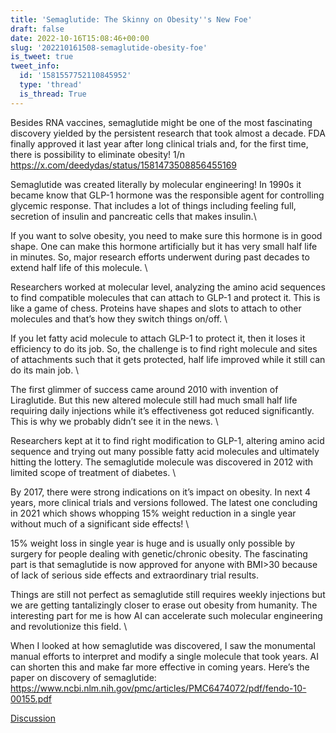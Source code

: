 ```yaml
---
title: 'Semaglutide: The Skinny on Obesity''s New Foe'
draft: false
date: 2022-10-16T15:08:46+00:00
slug: '202210161508-semaglutide-obesity-foe'
is_tweet: true
tweet_info:
  id: '1581557752110845952'
  type: 'thread'
  is_thread: True
---
```




Besides RNA vaccines, semaglutide might be one of the most fascinating discovery yielded by the persistent research that took almost a decade. FDA finally approved it last year after long clinical trials and, for the first time, there is possibility to eliminate obesity! 1/n <https://x.com/deedydas/status/1581473508856455169>

Semaglutide was created literally by molecular engineering! In 1990s it became know that GLP-1 hormone was the responsible agent for controlling glycemic response. That includes a lot of things including feeling full, secretion of insulin and pancreatic cells that makes insulin.\

If you want to solve obesity, you need to make sure this hormone is in good shape. One can make this hormone artificially but it has very small half life in minutes. So, major research efforts underwent during past decades to extend half life of this molecule. \

Researchers worked at molecular level, analyzing the amino acid sequences to find compatible molecules that can attach to GLP-1 and protect it. This is like a game of chess. Proteins have shapes and slots to attach to other molecules and that’s how they switch things on/off. \

If you let fatty acid molecule to attach GLP-1 to protect it, then it loses it efficiency to do its job. So, the challenge is to find right molecule and sites of attachments such that it gets protected, half life improved while it still can do its main job. \

The first glimmer of success came around 2010 with invention of Liraglutide. But this new altered molecule still had much small half life requiring daily injections while it’s effectiveness got reduced significantly. This is why we probably didn’t see it in the news. \

Researchers kept at it to find right modification to GLP-1, altering amino acid sequence and trying out many possible fatty acid molecules and ultimately hitting the lottery. The semaglutide molecule was discovered in 2012 with limited scope of treatment of diabetes. \

By 2017, there were strong indications on it’s impact on obesity. In next 4 years, more clinical trials and versions followed. The latest one concluding in 2021 which shows whopping 15% weight reduction in a single year without much of a  significant side effects! \

15% weight loss in single year is huge and is usually only possible by surgery for people dealing with genetic/chronic obesity. The fascinating part is that semaglutide is now approved for anyone with BMI&gt;30 because of lack of serious side effects and extraordinary trial results.

Things are still not perfect as semaglutide still requires weekly injections but we are getting tantalizingly closer to erase out obesity from humanity. The interesting part for me is how AI can accelerate such molecular engineering and revolutionize this field. \

When I looked at how semaglutide was discovered, I saw the monumental manual efforts to interpret and modify a single molecule that took years. AI can shorten this and make far more effective in coming years. Here’s the paper on discovery of semaglutide: <https://www.ncbi.nlm.nih.gov/pmc/articles/PMC6474072/pdf/fendo-10-00155.pdf>

[Discussion](https://x.com/sytelus/status/1581557752110845952)
